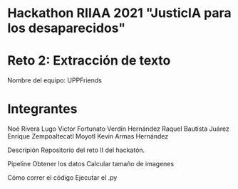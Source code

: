 # Hackathon RIIAA 2021 "JusticIA para los desaparecidos"
# Reto 2: Extracción de texto
Nombre del equipo:
UPPFriends


# Integrantes

Noé Rivera Lugo
Victor Fortunato Verdín Hernández
Raquel Bautista Juárez
Enrique Zempoaltecatl Moyotl
Kevin Armas Hernández

Descripión
Repositorio del reto II del hackatón.

Pipeline
Obtener los datos
Calcular tamaño de imagenes

Cómo correr el código
Ejecutar el .py


